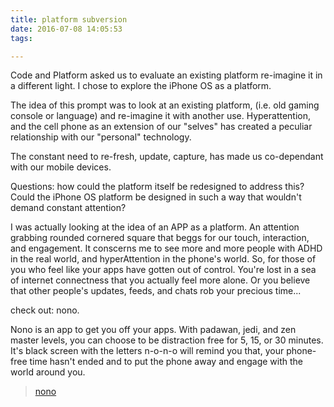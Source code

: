 ```yaml
---
title: platform subversion
date: 2016-07-08 14:05:53
tags:

---
```



Code and Platform asked us to evaluate an existing platform re-imagine it in a different light.  I chose to explore the iPhone OS as a platform.  

The idea of this prompt was to look at an existing platform, (i.e. old gaming console or language) and re-imagine it with another use. Hyperattention, and the cell phone as an extension of our "selves" has created a peculiar relationship with our "personal" technology. 

The constant need to re-fresh, update, capture, has made us co-dependant with our mobile devices.  
 
Questions: how could the platform itself be redesigned to address this?  Could the iPhone OS platform be designed in such a way that wouldn't demand constant attention?

I was actually looking at the idea of an APP as a platform.  An attention grabbing rounded cornered square that beggs for our touch, interaction, and engagement.  It conscerns me to see more and more people with ADHD in the real world, and hyperAttention in the phone's world.  So, for those of you who feel like your apps have gotten out of control.  You're lost in a sea of internet connectness that you actually feel more alone.  Or you believe that other people's updates, feeds, and chats rob your precious time...

check out: nono.

Nono is an app to get you off your apps.  With padawan, jedi, and zen master levels, you can choose to be distraction free for 5, 15, or 30 minutes.  It's black screen with the letters n-o-n-o will remind you that, your phone-free time hasn't ended and to put the phone away and engage with the world around you. 

<blockquote class="imgur-embed-pub" lang="en" data-id="a/Jm7XZ"><a href="//imgur.com/a/Jm7XZ">nono</a></blockquote><script async src="//s.imgur.com/min/embed.js" charset="utf-8"></script>